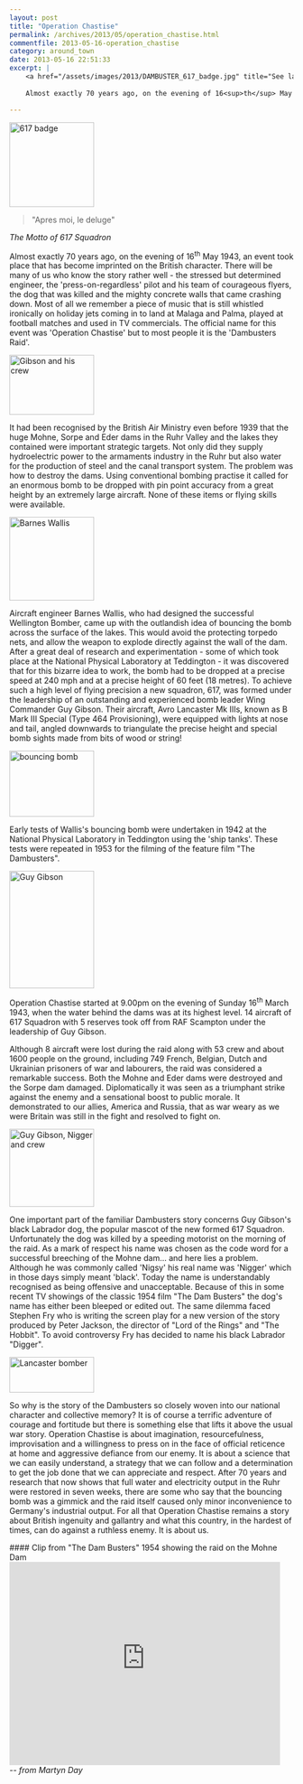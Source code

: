 ```yaml
---
layout: post
title: "Operation Chastise"
permalink: /archives/2013/05/operation_chastise.html
commentfile: 2013-05-16-operation_chastise
category: around_town
date: 2013-05-16 22:51:33
excerpt: |
    <a href="/assets/images/2013/DAMBUSTER_617_badge.jpg" title="See larger version of - 617 badge"><img src="/assets/images/2013/DAMBUSTER_617_badge_thumb.jpg" width="150" height="150" alt="617 badge" class="right" /></a>
    
    Almost exactly 70 years ago, on the evening of 16<sup>th</sup> May 1943, an event took place that has become imprinted on the British character. There will be many of us who know the story rather well - the stressed but determined engineer, the 'press-on-regardless' pilot and his team of courageous flyers, the dog that was killed and the mighty concrete walls that came crashing down. Most of all we remember a piece of music that is still whistled ironically on holiday jets coming in to land at Malaga and Palma, played at football matches and used in TV commercials. The official name for this event was 'Operation Chastise' but to most people it is the 'Dambusters Raid'.

---
```


<a href="/assets/images/2013/DAMBUSTER_617_badge.jpg" title="See larger version of - 617 badge"><img src="/assets/images/2013/DAMBUSTER_617_badge_thumb.jpg" width="150" height="150" alt="617 badge" class="right" /></a>

> "Apres moi, le deluge"

<cite>The Motto of 617 Squadron</cite>

Almost exactly 70 years ago, on the evening of 16<sup>th</sup> May 1943, an event took place that has become imprinted on the British character. There will be many of us who know the story rather well - the stressed but determined engineer, the 'press-on-regardless' pilot and his team of courageous flyers, the dog that was killed and the mighty concrete walls that came crashing down. Most of all we remember a piece of music that is still whistled ironically on holiday jets coming in to land at Malaga and Palma, played at football matches and used in TV commercials. The official name for this event was 'Operation Chastise' but to most people it is the 'Dambusters Raid'.

<a href="/assets/images/2013/DAMBUSTER_Gibson_and_his_crew.jpg" title="See larger version of - Gibson and his crew"><img src="/assets/images/2013/DAMBUSTER_Gibson_and_his_crew_thumb.jpg" width="150" height="106" alt="Gibson and his crew" class="photo right" /></a>

It had been recognised by the British Air Ministry even before 1939 that the huge Mohne, Sorpe and Eder dams in the Ruhr Valley and the lakes they contained were important strategic targets. Not only did they supply hydroelectric power to the armaments industry in the Ruhr but also water for the production of steel and the canal transport system. The problem was how to destroy the dams. Using conventional bombing practise it called for an enormous bomb to be dropped with pin point accuracy from a great height by an extremely large aircraft. None of these items or flying skills were available.

<a href="/assets/images/2013/DAMBUSTER_barnes_wallis.jpg" title="See larger version of - Barnes Wallis"><img src="/assets/images/2013/DAMBUSTER_barnes_wallis_thumb.jpg" width="150" height="148" alt="Barnes Wallis" class="photo right" /></a>

Aircraft engineer Barnes Wallis, who had designed the successful Wellington Bomber, came up with the outlandish idea of bouncing the bomb across the surface of the lakes. This would avoid the protecting torpedo nets, and allow the weapon to explode directly against the wall of the dam. After a great deal of research and experimentation - some of which took place at the National Physical Laboratory at Teddington - it was discovered that for this bizarre idea to work, the bomb had to be dropped at a precise speed at 240 mph and at a precise height of 60 feet (18 metres). To achieve such a high level of flying precision a new squadron, 617, was formed under the leadership of an outstanding and experienced bomb leader Wing Commander Guy Gibson. Their aircraft, Avro Lancaster Mk IIIs, known as B Mark III Special (Type 464 Provisioning), were equipped with lights at nose and tail, angled downwards to triangulate the precise height and special bomb sights made from bits of wood or string!

<div markdown="1" class="box">
<a href="/assets/images/2013/DAMBUSTER_bouncing_bomb.jpg" title="See larger version of - bouncing bomb"><img src="/assets/images/2013/DAMBUSTER_bouncing_bomb_thumb.jpg" width="150" height="117" alt="bouncing bomb" class="photo left" /></a>

Early tests of Wallis's bouncing bomb were undertaken in 1942 at the National Physical Laboratory in Teddington using the 'ship tanks'. These tests were repeated in 1953 for the filming of the feature film "The Dambusters".

</div>
<a href="/assets/images/2013/DAMBUSTER_guy-gibson.jpg" title="See larger version of - Guy Gibson"><img src="/assets/images/2013/DAMBUSTER_guy-gibson_thumb.jpg" width="150" height="208" alt="Guy Gibson" class="photo right" /></a>

Operation Chastise started at 9.00pm on the evening of Sunday 16<sup>th</sup> March 1943, when the water behind the dams was at its highest level. 14 aircraft of 617 Squadron with 5 reserves took off from RAF Scampton under the leadership of Guy Gibson.

Although 8 aircraft were lost during the raid along with 53 crew and about 1600 people on the ground, including 749 French, Belgian, Dutch and Ukrainian prisoners of war and labourers, the raid was considered a remarkable success. Both the Mohne and Eder dams were destroyed and the Sorpe dam damaged. Diplomatically it was seen as a triumphant strike against the enemy and a sensational boost to public morale. It demonstrated to our allies, America and Russia, that as war weary as we were Britain was still in the fight and resolved to fight on.

<div markdown="1" class="box">
<a href="/assets/images/2013/DAMBUSTER_Guy_Gibson,_Nigger_and_crew.jpg" title="See larger version of - Guy Gibson, Nigger and crew"><img src="/assets/images/2013/DAMBUSTER_Guy_Gibson,_Nigger_and_crew_thumb.jpg" width="150" height="138" alt="Guy Gibson, Nigger and crew" class="photo right" /></a>

One important part of the familiar Dambusters story concerns Guy Gibson's black Labrador dog, the popular mascot of the new formed 617 Squadron. Unfortunately the dog was killed by a speeding motorist on the morning of the raid. As a mark of respect his name was chosen as the code word for a successful breeching of the Mohne dam... and here lies a problem. Although he was commonly called 'Nigsy' his real name was 'Nigger' which in those days simply meant 'black'. Today the name is understandably recognised as being offensive and unacceptable. Because of this in some recent TV showings of the classic 1954 film "The Dam Busters" the dog's name has either been bleeped or edited out. The same dilemma faced Stephen Fry who is writing the screen play for a new version of the story produced by Peter Jackson, the director of "Lord of the Rings" and "The Hobbit". To avoid controversy Fry has decided to name his black Labrador "Digger".

</div>
<a href="/assets/images/2013/DAMBUSTER_lancaster_bomber.jpg" title="See larger version of - Lancaster bomber"><img src="/assets/images/2013/DAMBUSTER_lancaster_bomber_thumb.jpg" width="150" height="63" alt="Lancaster bomber" class="photo right" /></a>

So why is the story of the Dambusters so closely woven into our national character and collective memory? It is of course a terrific adventure of courage and fortitude but there is something else that lifts it above the usual war story. Operation Chastise is about imagination, resourcefulness, improvisation and a willingness to press on in the face of official reticence at home and aggressive defiance from our enemy. It is about a science that we can easily understand, a strategy that we can follow and a determination to get the job done that we can appreciate and respect. After 70 years and research that now shows that full water and electricity output in the Ruhr were restored in seven weeks, there are some who say that the bouncing bomb was a gimmick and the raid itself caused only minor inconvenience to Germany's industrial output. For all that Operation Chastise remains a story about British ingenuity and gallantry and what this country, in the hardest of times, can do against a ruthless enemy. It is about us.

<div markdown="1" class="box">
#### Clip from "The Dam Busters" 1954 showing the raid on the Mohne Dam

<iframe width="480" height="360" src="http://www.youtube-nocookie.com/embed/lCRIsjJFRNo?rel=0" frameborder="0" allowfullscreen>
</iframe>
</div>
<cite>-- from Martyn Day</cite>
